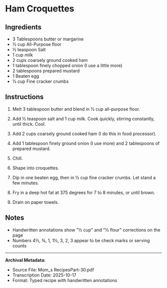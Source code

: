 # Ham Croquettes

## Ingredients

- 3 Tablespoons butter or margarine
- ½ cup All-Purpose floor
- ½ teaspoon Salt
- 1 cup milk
- 2 cups coarsely ground cooked ham
- 1 tablespoon finely chopped onion (I use a little more)
- 2 tablespoons prepared mustard
- 1 Beaten egg
- ½ cup Fine cracker crumbs

## Instructions

1. Melt 3 tablespoon butter and blend in ½ cup all-purpose floor.

2. Add ½ teaspoon salt and 1 cup milk. Cook quickly, stirring constantly, until thick. Cool.

3. Add 2 cups coarsely ground cooked ham (I do this in food processor).

4. Add 1 tablespoon finely ground onion (I use more) and 2 tablespoons of prepared mustard.

5. Chill.

6. Shape into croquettes.

7. Dip in one beaten egg, then in ½ cup fine cracker crumbs. Let stand a few minutes.

8. Fry in a deep hot fat at 375 degrees for 7 to 8 minutes, or until brown.

9. Drain on paper towels.

## Notes

- Handwritten annotations show "½ cup" and "½ flour" corrections on the page
- Numbers 4½, ¾, 1, 1½, 3, 2, 3 appear to be check marks or serving counts

---

**Archival Metadata:**
- Source File: Mom_s RecipesPart-30.pdf
- Transcription Date: 2025-10-17
- Format: Typed recipe with handwritten annotations
